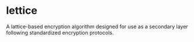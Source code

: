 # lettice
A lattice-based encryption algorithm designed for use as a secondary layer following standardized encryption protocols.
